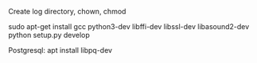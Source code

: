 Create log directory, chown, chmod

sudo apt-get install gcc python3-dev libffi-dev libssl-dev libasound2-dev
python setup.py develop

Postgresql:
apt install libpq-dev
